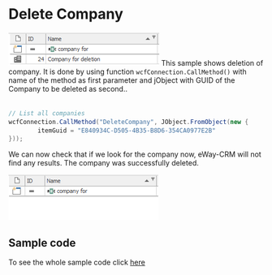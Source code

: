 # Delete Company

![example output](Images/sample_output_before.PNG)
This sample shows deletion of company. It is done by using function `wcfConnection.CallMethod()` with name of the method as first parameter and jObject  with GUID of the Company to be deleted as second..
```c#

// List all companies
wcfConnection.CallMethod("DeleteCompany", JObject.FromObject(new {
        itemGuid = "E840934C-D505-4B35-B8D6-354CA0977E2B"
}));

```


We can now check that if we look for the company now, eWay-CRM will not find any results. The company was successfully deleted.

![example output](Images/sample_output_after.PNG)
## Sample code

To see the whole sample code click  [here](sample_code.php)